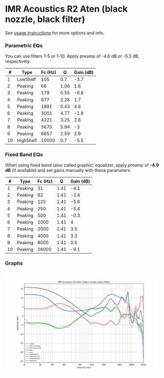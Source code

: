# IMR Acoustics R2 Aten (black nozzle, black filter)
See [usage instructions](https://github.com/jaakkopasanen/AutoEq#usage) for more options and info.

### Parametric EQs
You can use filters 1-5 or 1-10. Apply preamp of -4.6 dB or -5.3 dB, respectively.

|   # | Type      |   Fc (Hz) |    Q |   Gain (dB) |
|-----|-----------|-----------|------|-------------|
|   1 | LowShelf  |       105 | 0.7  |        -3.7 |
|   2 | Peaking   |        66 | 1.06 |         1.6 |
|   3 | Peaking   |       179 | 0.55 |        -6.8 |
|   4 | Peaking   |       877 | 2.28 |         1.7 |
|   5 | Peaking   |      1891 | 0.43 |         4.6 |
|   6 | Peaking   |      3001 | 4.77 |        -1.8 |
|   7 | Peaking   |      4221 | 3.25 |         2.8 |
|   8 | Peaking   |      5670 | 5.94 |        -3   |
|   9 | Peaking   |      9657 | 2.59 |         2.9 |
|  10 | HighShelf |     10000 | 0.7  |        -5.5 |

### Fixed Band EQs
When using fixed band (also called graphic) equalizer, apply preamp of **-4.9 dB** (if available) and set gains manually with these parameters.

|   # | Type    |   Fc (Hz) |    Q |   Gain (dB) |
|-----|---------|-----------|------|-------------|
|   1 | Peaking |        31 | 1.41 |        -4.1 |
|   2 | Peaking |        62 | 1.41 |        -2.4 |
|   3 | Peaking |       125 | 1.41 |        -5.6 |
|   4 | Peaking |       250 | 1.41 |        -5.4 |
|   5 | Peaking |       500 | 1.41 |        -0.3 |
|   6 | Peaking |      1000 | 1.41 |         4   |
|   7 | Peaking |      2000 | 1.41 |         3.5 |
|   8 | Peaking |      4000 | 1.41 |         3.3 |
|   9 | Peaking |      8000 | 1.41 |         0.5 |
|  10 | Peaking |     16000 | 1.41 |        -9.1 |

### Graphs
![](./IMR%20Acoustics%20R2%20Aten%20(black%20nozzle,%20black%20filter).png)

